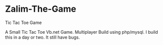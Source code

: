 # Zalim-The-Game
Tic Tac Toe Game

A Small Tic Tac Toe Vb.net Game. Multiplayer Build using php/mysql. I build this in a day or two. It still have bugs.
